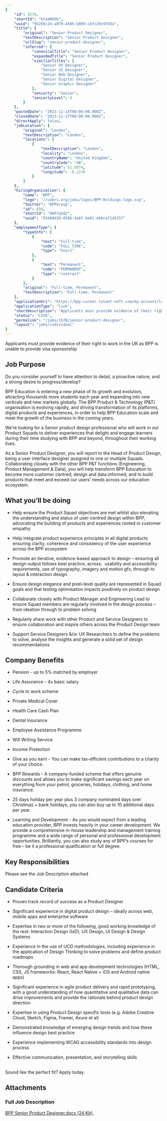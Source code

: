 ```yaml
---
{
	"id": 1578,
	"shortId": "kVzmMV6b",
	"uuid": "6b256c24-a079-4585-b809-cbfc29c97d3a",
	"title": {
		"original": "Senior Product Designer",
		"textDescription": "Senior Product Designer",
		"urlSlug": "senior-product-designer",
		"inferred": {
			"canonicalTitle": "Senior Product Designer",
			"expandedTitle": "Senior Product Designer",
			"similiarTitles": [
				"Senior UX Designer",
				"Senior UI Designer",
				"Senior Web Designer",
				"Senior Digital Designer",
				"Senior Graphic Designer"
			],
			"seniorty": "Senior",
			"seniortyLevel": 4
		}
	},
	"postedDate": "2023-11-14T00:00:00.000Z",
	"closedDate": "2023-11-27T00:00:00.000Z",
	"directApply": false,
	"jobLocation": {
		"original": "London",
		"textDescription": "London",
		"locations": [
			{
				"textDescription": "London",
				"locality": "London",
				"countryName": "United Kingdom",
				"countryCode": "GB",
				"latitude": 51.5074,
				"longitude": -0.1278
			}
		]
	},
	"hiringOrganization": {
		"name": "BPP",
		"logo": "//uxbri.org/jobs/logos/BPP-Holdings-logo.svg",
		"twitter": "BPPGroup",
		"id": 816,
		"shortId": "0kP7qVA2",
		"uuid": "554b0d18-058b-4a6f-be01-ebbca71d5257"
	},
	"employmentType": {
		"typeInfo": [
			{
				"text": "Full-time",
				"code": "FULL_TIME",
				"type": "hours"
			},
			{
				"text": "Permanent",
				"code": "PERMANENT",
				"type": "contract"
			}
		],
		"original": "Full-time, Permanent",
		"textDescription": "Full-time, Permanent"
	},
	"applicationUri": "https://bpp-career.talent-soft.com/my-account/log-in.aspx?ReturnUrl=%2fmy-account%2fmy-certificates-for-senior-product-designer_3212.aspx",
	"applicationType": "link",
	"shortDescription": "Applicants must provide evidence of their right to work in the UK as BPP is unable to provide visa sponsorship Job Purpose Do you consider yourself to have attention to detail, a proactive nature,",
	"status": "LIVE",
	"permalink": "/jobs/1578/senior-product-designer",
	"layout": "jobs/individual"
}
---
```

<p>Applicants must provide evidence of their right to work in the UK as BPP is unable to provide visa sponsorship</p><h2>Job Purpose</h2><p>Do you consider yourself to have attention to detail, a proactive nature, and a strong desire to progress/develop?</p><p>BPP Education is entering a new phase of its growth and evolution, attracting thousands more students each year and expanding into new verticals and new markets globally. The BPP Product &amp; Technology (P&amp;T) organisation is evolving rapidly, and driving transformation of its platforms, digital products and experiences, in order to help BPP Education scale and meet the growth of the business in the coming years.</p><p>We’re looking for a Senior product design professional who will work in our Product Squads to deliver experiences that delight and engage learners during their time studying with BPP and beyond, throughout their working lives.</p><p>As a Senior Product Designer, you will report to the Head of Product Design, being a user interface designer assigned to one or multiple Squads. Collaborating closely with the other BPP P&amp;T functions (Engineering, Product Management &amp; Data), you will help transform BPP Education to become more customer centred, design and data informed, and to build products that meet and exceed our users’ needs across our education ecosystem.</p><h2>What you’ll be doing</h2><ul><li><p>Help ensure the Product Squad objectives are met whilst also elevating the understanding and status of user-centred design within BPP, advocating the building of products and experiences rooted in customer empathy</p></li><li><p>Help integrate product experience principles in all digital products ensuring clarity, coherence and consistency of the user experience across the BPP ecosystem</p></li><li><p>Promote an iterative, evidence-based approach to design – ensuring all design output follows best practice, across: &nbsp;usability and accessibility requirements, use of typography, imagery and motion gfx, through to layout &amp; interaction design</p></li><li><p>Ensure design elegance and pixel-level quality are represented in Squad goals and that testing optimisation impacts positively on product design</p></li><li><p>Collaborate closely with Product Manager and Engineering Lead to ensure Squad members are regularly involved in the design process – from ideation through to problem solving</p></li><li><p>Regularly share work with other Product and Service Designers to ensure collaboration and inspire others across the Product Design team</p></li><li><p>Support Service Designers &amp;/or UX Researchers to define the problems to solve, analyse the insights and generate a solid set of design recommendations</p></li></ul><h2>Company Benefits</h2><ul><li><p>Pension - up to 5% matched by employer</p></li><li><p>Life Assurance - 4x basic salary</p></li><li><p>Cycle to work scheme</p></li><li><p>Private Medical Cover</p></li><li><p>Health Care Cash Plan</p></li><li><p>Dental Insurance</p></li><li><p>Employee Assistance Programme</p></li><li><p>Will Writing Service</p></li><li><p>Income Protection</p></li><li><p>Give as you earn - You can make tax-efficient contributions to a charity of your choice.</p></li><li><p>BPP Rewards - A company-funded scheme that offers genuine discounts and allows you to make significant savings each year on everything from your petrol, groceries, holidays, clothing, and home insurance.</p></li><li><p>25 days holiday per year plus 3 company nominated days over Christmas + bank holidays, you can also buy up to 10 additional days per year.</p></li><li><p>Learning and Development - As you would expect from a leading education provider, BPP invests heavily in your career development. We provide a comprehensive in-house leadership and management training programme and a wide range of personal and professional development opportunities. Brilliantly, you can also study any of BPP’s courses for free – be it a professional qualification or full degree.</p></li></ul><h2>Key Responsibilities</h2><p>Please see the Job Description attached</p><h2>Candidate Criteria</h2><ul><li><p>Proven track record of success as a Product Designer<br></p></li><li><p>Significant experience in digital product design – ideally across web, mobile apps and enterprise software<br></p></li><li><p>Expertise in two or more of the following, good working knowledge of the rest: Interaction Design (IxD), UX Design, UI Design &amp; Design Systems<br></p></li><li><p>Experience in the use of UCD methodologies, including experience in the application of Design Thinking to solve problems and define product roadmaps<br></p></li><li><p>Thorough grounding in web and app development technologies (HTML, CSS, JS frameworks: React, React Native + iOS and Android native apps)<br></p></li><li><p>Significant experience in agile product delivery and rapid prototyping, with a good understanding of how quantitative and qualitative data can drive improvements and provide the rationale behind product design direction<br></p></li><li><p>Expertise in using Product Design specific tools (e.g. Adobe Creative Cloud, Sketch, Figma, Framer, Axure et al)<br></p></li><li><p>Demonstrated knowledge of emerging design trends and how these influence design best practice<br></p></li><li><p>Experience implementing WCAG accessibility standards into design process<br></p></li><li><p>Effective communication, presentation, and storytelling skills<br><br></p></li></ul><p>Sound like the perfect fit? Apply today.</p><h2>Attachments</h2><h3>Full Job Description</h3><p><a target="_blank" rel="noopener noreferrer nofollow" href="https://bpp-career.talent-soft.com/Handlers/download.ashx?filetype=3267&amp;fileguid=6d611970-9297-4db5-aa1a-d57e8de867ab&amp;offerid=3212">BPP Senior Product Designer.docx (24 Kb)&nbsp;</a></p><h3></h3>
